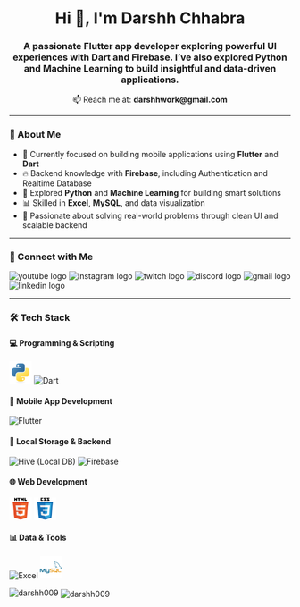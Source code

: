 <h1 align="center">Hi 👋, I'm Darshh Chhabra</h1>
<h3 align="center">
  A passionate Flutter app developer exploring powerful UI experiences with Dart and Firebase.  
  I’ve also explored Python and Machine Learning to build insightful and data-driven applications.
</h3>

<p align="center">📫 Reach me at: <strong>darshhwork@gmail.com</strong></p>

---

### 🚀 About Me
- 📱 Currently focused on building mobile applications using **Flutter** and **Dart**
- 🔥 Backend knowledge with **Firebase**, including Authentication and Realtime Database
- 🧠 Explored **Python** and **Machine Learning** for building smart solutions
- 📊 Skilled in **Excel**, **MySQL**, and data visualization
- 🎯 Passionate about solving real-world problems through clean UI and scalable backend

---

### 🤝 Connect with Me
<div align="left">
  <img src="https://img.shields.io/static/v1?message=Youtube&logo=youtube&label=&color=FF0000&logoColor=white&labelColor=&style=for-the-badge" height="35" alt="youtube logo"  />
  <img src="https://img.shields.io/static/v1?message=Instagram&logo=instagram&label=&color=E4405F&logoColor=white&labelColor=&style=for-the-badge" height="35" alt="instagram logo"  />
  <img src="https://img.shields.io/static/v1?message=Twitch&logo=twitch&label=&color=9146FF&logoColor=white&labelColor=&style=for-the-badge" height="35" alt="twitch logo"  />
  <img src="https://img.shields.io/static/v1?message=Discord&logo=discord&label=&color=7289DA&logoColor=white&labelColor=&style=for-the-badge" height="35" alt="discord logo"  />
  <img src="https://img.shields.io/static/v1?message=Gmail&logo=gmail&label=&color=D14836&logoColor=white&labelColor=&style=for-the-badge" height="35" alt="gmail logo"  />
  <img src="https://img.shields.io/static/v1?message=LinkedIn&logo=linkedin&label=&color=0077B5&logoColor=white&labelColor=&style=for-the-badge" height="35" alt="linkedin logo"  />
</div>


---

### 🛠️ Tech Stack

#### 💻 Programming & Scripting
<p>
  <img src="https://raw.githubusercontent.com/devicons/devicon/master/icons/python/python-original.svg" alt="Python" width="40" height="40"/>
  <img src="https://upload.wikimedia.org/wikipedia/commons/7/7e/Dart-logo.png" alt="Dart" width="40" height="40"/>
</p>

#### 📱 Mobile App Development
<p>
  <img src="https://cdn.worldvectorlogo.com/logos/flutter.svg" alt="Flutter" width="40" height="40"/>
</p>

#### 🔄 Local Storage & Backend
<p>
  <img src="https://miro.medium.com/v2/resize:fit:1200/1*3Tel-ZMFCafTricp8RoxHg.jpeg" alt="Hive (Local DB)" width="40" height="40"/>
  <img src="https://www.vectorlogo.zone/logos/firebase/firebase-icon.svg" alt="Firebase" width="40" height="40"/>
</p>

#### 🌐 Web Development
<p>
  <img src="https://raw.githubusercontent.com/devicons/devicon/master/icons/html5/html5-original-wordmark.svg" alt="HTML5" width="40" height="40"/>
  <img src="https://raw.githubusercontent.com/devicons/devicon/master/icons/css3/css3-original-wordmark.svg" alt="CSS3" width="40" height="40"/>
</p>

#### 📊 Data & Tools
<p>
  <img src="https://static.vecteezy.com/system/resources/previews/027/179/371/original/microsoft-excel-icon-logo-symbol-free-png.png" alt="Excel" width="40" height="40"/>
  <img src="https://raw.githubusercontent.com/devicons/devicon/master/icons/mysql/mysql-original-wordmark.svg" alt="MySQL" width="40" height="40"/>
</p>

<p><img align="left" src="https://github-readme-stats.vercel.app/api/top-langs?username=darshh009&show_icons=true&locale=en&layout=compact" alt="darshh009" /></p>

<p>&nbsp;<img align="center" src="https://github-readme-stats.vercel.app/api?username=darshh009&show_icons=true&locale=en" alt="darshh009" /></p>
